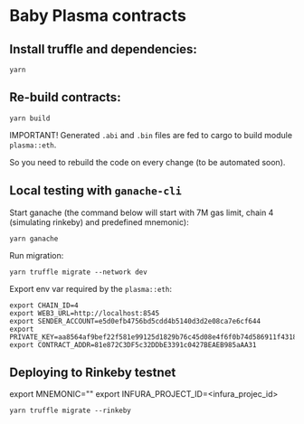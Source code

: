 # Baby Plasma contracts

## Install truffle and dependencies:

```
yarn
```

## Re-build contracts:

```
yarn build
```

IMPORTANT! Generated `.abi` and `.bin` files are fed to cargo to build module `plasma::eth`. 

So you need to rebuild the code on every change (to be automated soon).

## Local testing with `ganache-cli`

Start ganache (the command below will start with 7M gas limit, chain 4 (simulating rinkeby) and predefined mnemonic):

```
yarn ganache
```

Run migration:

```
yarn truffle migrate --network dev
```

Export env var required by the `plasma::eth`:

```
export CHAIN_ID=4
export WEB3_URL=http://localhost:8545
export SENDER_ACCOUNT=e5d0efb4756bd5cdd4b5140d3d2e08ca7e6cf644
export PRIVATE_KEY=aa8564af9bef22f581e99125d1829b76c45d08e4f6f0b74d586911f4318b6776 
export CONTRACT_ADDR=81e872C3DF5c32DDbE3391c0427BEAEB985aAA31
```

## Deploying to Rinkeby testnet

export MNEMONIC="<your metamask HD mnemonic>"
export INFURA_PROJECT_ID=<infura_projec_id>

```
yarn truffle migrate --rinkeby
```
